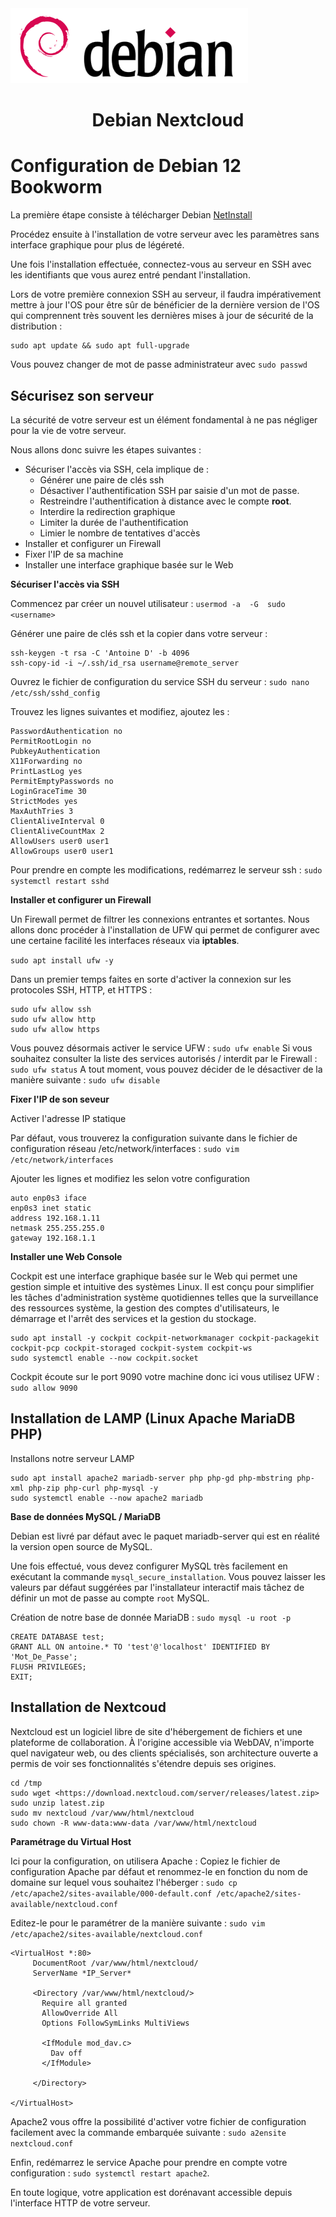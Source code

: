 <img src="./logo.png" />


<h1 align="center">Debian Nextcloud</h1>


# Configuration de Debian 12 Bookworm 

La première étape consiste à télécharger Debian [NetInstall](https://cdimage.debian.org/debian-cd/current/amd64/bt-cd/)

Procédez ensuite à l'installation de votre serveur avec les paramètres sans interface graphique pour plus de légéreté.

Une fois l'installation effectuée, connectez-vous au serveur en SSH avec les identifiants que vous aurez entré pendant l'installation. 

Lors de votre première connexion SSH au serveur, il faudra impérativement mettre à jour l'OS pour être sûr de bénéficier de la dernière version de l'OS qui comprennent très souvent les dernières mises à jour de sécurité de la distribution :

```
sudo apt update && sudo apt full-upgrade
```

Vous pouvez changer de mot de passe administrateur avec `sudo passwd`

## Sécurisez son serveur

La sécurité de votre serveur est un élément fondamental à ne pas négliger pour la vie de votre serveur. 

Nous allons donc suivre les étapes suivantes :

- Sécuriser l'accès via SSH, cela implique de :
  - Générer une paire de clés ssh
  - Désactiver l'authentification SSH par saisie d'un mot de passe.
  - Restreindre l'authentification à distance avec le compte **root**.
  - Interdire la redirection graphique
  - Limiter la durée de l'authentification
  - Limier le nombre de tentatives d'accès
- Installer et configurer un Firewall
- Fixer l'IP de sa machine
- Installer une interface graphique basée sur le Web

**Sécuriser l'accès via SSH**

Commencez par créer un nouvel utilisateur : `usermod -a  -G  sudo  <username>` 

Générer une paire de clés ssh et la copier dans votre serveur :

```
ssh-keygen -t rsa -C 'Antoine D' -b 4096
ssh-copy-id -i ~/.ssh/id_rsa username@remote_server
```

Ouvrez le fichier de configuration du service SSH du serveur :  `sudo nano /etc/ssh/sshd_config`

Trouvez les lignes suivantes et modifiez, ajoutez les :

```
PasswordAuthentication no  
PermitRootLogin no
PubkeyAuthentication
X11Forwarding no
PrintLastLog yes
PermitEmptyPasswords no
LoginGraceTime 30
StrictModes yes
MaxAuthTries 3
ClientAliveInterval	0
ClientAliveCountMax	2
AllowUsers user0 user1
AllowGroups user0 user1
```

Pour prendre en compte les modifications, redémarrez le serveur ssh : `sudo systemctl restart sshd`

**Installer et configurer un Firewall**

Un Firewall permet de filtrer les connexions entrantes et sortantes. Nous allons donc procéder à l'installation de UFW qui permet de configurer avec une certaine facilité les interfaces réseaux via **iptables**.

`sudo apt install ufw -y`

Dans un premier temps faites en sorte d'activer la connexion sur les protocoles SSH, HTTP, et HTTPS :

```
sudo ufw allow ssh  
sudo ufw allow http  
sudo ufw allow https
```

Vous pouvez désormais activer le service UFW : `sudo ufw enable`
Si vous souhaitez consulter la liste des services autorisés / interdit par le Firewall : `sudo ufw status`
A tout moment, vous pouvez décider de le désactiver de la manière suivante : `sudo ufw disable`

**Fixer l'IP de son seveur**

Activer l'adresse IP statique

Par défaut, vous trouverez la configuration suivante dans le fichier de configuration réseau /etc/network/interfaces : `sudo vim /etc/network/interfaces`

Ajouter les lignes et modifiez les selon votre configuration

```
auto enp0s3 iface
enp0s3 inet static
address 192.168.1.11
netmask 255.255.255.0
gateway 192.168.1.1
```

**Installer une Web Console**

Cockpit est une interface graphique basée sur le Web qui permet une gestion simple et intuitive des systèmes Linux. Il est conçu pour simplifier les tâches d'administration système quotidiennes telles que la surveillance des ressources système, la gestion des comptes d'utilisateurs, le démarrage et l'arrêt des services et la gestion du stockage.

```
sudo apt install -y cockpit cockpit-networkmanager cockpit-packagekit cockpit-pcp cockpit-storaged cockpit-system cockpit-ws
sudo systemctl enable --now cockpit.socket
```

Cockpit écoute sur le port 9090 votre machine donc ici vous utilisez UFW : `sudo allow 9090`

## Installation de LAMP (Linux Apache MariaDB PHP)

Installons notre serveur LAMP
```
sudo apt install apache2 mariadb-server php php-gd php-mbstring php-xml php-zip php-curl php-mysql -y
sudo systemctl enable --now apache2 mariadb
```

**Base de données MySQL / MariaDB**

Debian est livré par défaut avec le paquet mariadb-server qui est en réalité la version open source de MySQL.

Une fois effectué, vous devez configurer MySQL très facilement en exécutant la commande `mysql_secure_installation`. Vous pouvez laisser les valeurs par défaut suggérées par l'installateur interactif mais tâchez de définir un mot de passe au compte `root` MySQL.

Création de notre base de donnée MariaDB : `sudo mysql -u root -p`

```
CREATE DATABASE test;
GRANT ALL ON antoine.* TO 'test'@'localhost' IDENTIFIED BY 'Mot_De_Passe';
FLUSH PRIVILEGES;
EXIT;
```

## Installation de Nextcoud

Nextcloud est un logiciel libre de site d'hébergement de fichiers et une plateforme de collaboration. À l'origine accessible via WebDAV, n'importe quel navigateur web, ou des clients spécialisés, son architecture ouverte a permis de voir ses fonctionnalités s'étendre depuis ses origines.

```
cd /tmp
sudo wget <https://download.nextcloud.com/server/releases/latest.zip>
sudo unzip latest.zip
sudo mv nextcloud /var/www/html/nextcloud
sudo chown -R www-data:www-data /var/www/html/nextcloud
```

**Paramétrage du Virtual Host**

Ici pour la configuration, on utilisera Apache :
Copiez le fichier de configuration Apache par défaut et renommez-le en fonction du nom de domaine sur lequel vous souhaitez l'héberger :
`sudo cp /etc/apache2/sites-available/000-default.conf /etc/apache2/sites-available/nextcloud.conf`

Editez-le pour le paramétrer de la manière suivante : 
`sudo vim /etc/apache2/sites-available/nextcloud.conf`

```
<VirtualHost *:80>
     DocumentRoot /var/www/html/nextcloud/
     ServerName *IP_Server*

     <Directory /var/www/html/nextcloud/>
       Require all granted
       AllowOverride All
       Options FollowSymLinks MultiViews

       <IfModule mod_dav.c>
         Dav off
       </IfModule>

     </Directory>

</VirtualHost>
```

Apache2 vous offre la possibilité d'activer votre fichier de configuration facilement avec la commande embarquée suivante : `sudo a2ensite nextcloud.conf`

Enfin, redémarrez le service Apache pour prendre en compte votre configuration : `sudo systemctl restart apache2`.

En toute logique, votre application est dorénavant accessible depuis l'interface HTTP de votre serveur.